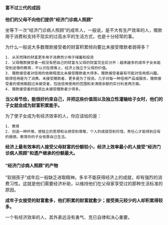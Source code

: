 #### 富不过三代的成因

**他们的父母不向他们提供“经济门诊病人照顾”**

坐等下一次“经济门诊病人照顾”的成年人，一般说，是不大有生产效率的人，赠款用于消费和支持不现实的过高水平的生活方式，也是十分经常的事。

为什么一般说大多数赠款接受者的财富积累倾向要比未接受赠款者弱得多？

    1. 从天而降的财富更多用于消费而少用于储蓄和投资
    2. 父母赠款接受者一般没有把自己的财富与父母的财富完全区分开：越来越多的成年子女未能受到足够的教育，不认识在感情上、经济上独立于父母的价值。
    3. 赠款接受者对信用的依赖程度比未接受赠款者大得多。赠款接受者最有可能对信用感兴趣。取得信用是为了消费。未接受赠款者，更多是为了投资。几乎对每一种信用产品或服务，赠款接受者的使用都超过未接受者，包括信用使用的范围和未清偿余额的实付利息两方面。
    4. 赠款接受者的投资比未接受赠款者少得多。
    
**当父母节俭，能很好约束自己，并把这些价值观以及独立性灌输给子女时，他们的子女就会成为财富积累能手。**

为了使子女成为有经济效率的人，你应该给的是：

    1. 教育
    2. 创造一种环境，使独立的思想和业绩受到尊敬，个人的成就受到珍惜，责任心才能得到应有的报偿。教育你的子女依靠自己生活。
    
**经济上最有效率的人接受父母财富的份额较小，经济上效率最小的人接受“经济门诊病人照顾”和遗产继承的份额最大。**

#### “经济门诊病人照顾”的产物

“软弱孩子”成年后一般缺乏进取精神。多半不能获得经济上的成就，却有强烈的消费习性。这就是他们需要经济补助，以维持他们在父母家享受过的那种生活标准的原因。

**成年子女接受的财富愈多，他们积累的财富就愈少；接受美元较少的人却积累得较多。**

一个有经济效率的人，其外表远没有勇气、克已自律和决心重要。



